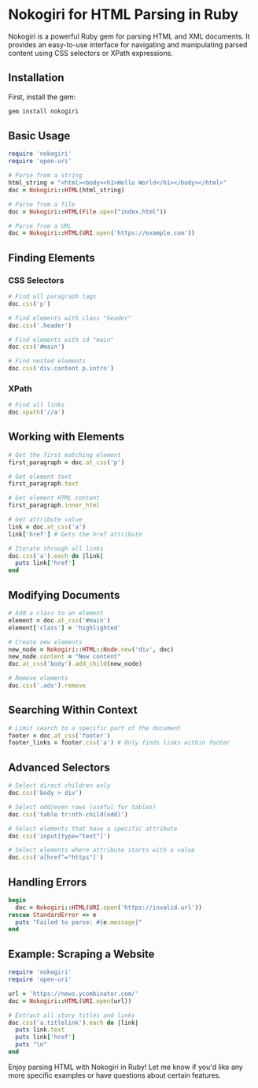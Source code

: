 # Nokogiri for HTML Parsing in Ruby

Nokogiri is a powerful Ruby gem for parsing HTML and XML documents. It provides an easy-to-use interface for navigating and manipulating parsed content using CSS selectors or XPath expressions.

## Installation

First, install the gem:

```ruby
gem install nokogiri
```

## Basic Usage

```ruby
require 'nokogiri'
require 'open-uri'

# Parse from a string
html_string = "<html><body><h1>Hello World</h1></body></html>"
doc = Nokogiri::HTML(html_string)

# Parse from a file
doc = Nokogiri::HTML(File.open("index.html"))

# Parse from a URL
doc = Nokogiri::HTML(URI.open('https://example.com'))
```

## Finding Elements

### CSS Selectors
```ruby
# Find all paragraph tags
doc.css('p')

# Find elements with class "header"
doc.css('.header')

# Find elements with id "main"
doc.css('#main')

# Find nested elements
doc.css('div.content p.intro')
```

### XPath
```ruby
# Find all links
doc.xpath('//a')
```

## Working with Elements

```ruby
# Get the first matching element
first_paragraph = doc.at_css('p')

# Get element text
first_paragraph.text

# Get element HTML content
first_paragraph.inner_html

# Get attribute value
link = doc.at_css('a')
link['href'] # Gets the href attribute

# Iterate through all links
doc.css('a').each do |link|
  puts link['href']
end
```

## Modifying Documents

```ruby
# Add a class to an element
element = doc.at_css('#main')
element['class'] = 'highlighted'

# Create new elements
new_node = Nokogiri::HTML::Node.new('div', doc)
new_node.content = "New content"
doc.at_css('body').add_child(new_node)

# Remove elements
doc.css('.ads').remove
```

## Searching Within Context

```ruby
# Limit search to a specific part of the document
footer = doc.at_css('footer')
footer_links = footer.css('a') # Only finds links within footer
```

## Advanced Selectors

```ruby
# Select direct children only
doc.css('body > div')

# Select odd/even rows (useful for tables)
doc.css('table tr:nth-child(odd)')

# Select elements that have a specific attribute
doc.css('input[type="text"]')

# Select elements where attribute starts with a value
doc.css('a[href^="https"]')
```

## Handling Errors

```ruby
begin
  doc = Nokogiri::HTML(URI.open('https://invalid.url'))
rescue StandardError => e
  puts "Failed to parse: #{e.message}"
end
```

## Example: Scraping a Website

```ruby
require 'nokogiri'
require 'open-uri'

url = 'https://news.ycombinator.com/'
doc = Nokogiri::HTML(URI.open(url))

# Extract all story titles and links
doc.css('a.titlelink').each do |link|
  puts link.text
  puts link['href']
  puts "\n"
end
```

Enjoy parsing HTML with Nokogiri in Ruby! Let me know if you'd like any more specific examples or have questions about certain features.